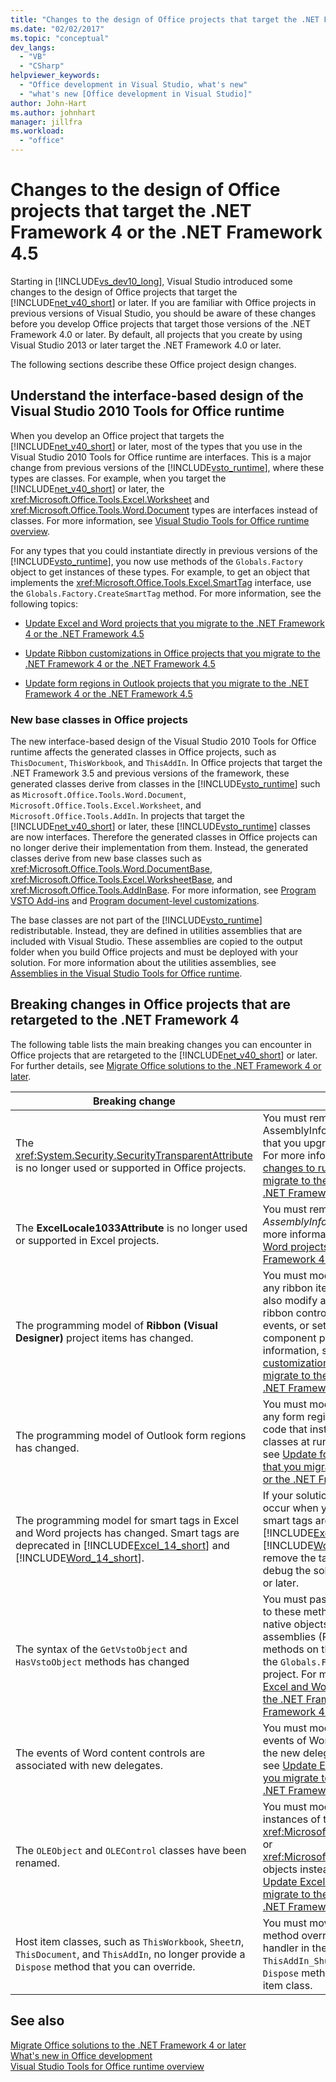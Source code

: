 ```yaml
---
title: "Changes to the design of Office projects that target the .NET Framework"
ms.date: "02/02/2017"
ms.topic: "conceptual"
dev_langs: 
  - "VB"
  - "CSharp"
helpviewer_keywords: 
  - "Office development in Visual Studio, what's new"
  - "what's new [Office development in Visual Studio]"
author: John-Hart
ms.author: johnhart
manager: jillfra
ms.workload: 
  - "office"
---
```

# Changes to the design of Office projects that target the .NET Framework 4 or the .NET Framework 4.5
  Starting in [!INCLUDE[vs_dev10_long](../sharepoint/includes/vs-dev10-long-md.md)], Visual Studio introduced some changes to the design of Office projects that target the [!INCLUDE[net_v40_short](../sharepoint/includes/net-v40-short-md.md)] or later. If you are familiar with Office projects in previous versions of Visual Studio, you should be aware of these changes before you develop Office projects that target those versions of the .NET Framework 4.0 or later. By default, all projects that you create by using Visual Studio 2013 or later target the .NET Framework 4.0 or later.  
  
 The following sections describe these Office project design changes.  
  
## Understand the interface-based design of the Visual Studio 2010 Tools for Office runtime  
 When you develop an Office project that targets the [!INCLUDE[net_v40_short](../sharepoint/includes/net-v40-short-md.md)] or later, most of the types that you use in the Visual Studio 2010 Tools for Office runtime are interfaces. This is a major change from previous versions of the [!INCLUDE[vsto_runtime](../vsto/includes/vsto-runtime-md.md)], where these types are classes. For example, when you target the [!INCLUDE[net_v40_short](../sharepoint/includes/net-v40-short-md.md)] or later, the <xref:Microsoft.Office.Tools.Excel.Worksheet> and <xref:Microsoft.Office.Tools.Word.Document> types are interfaces instead of classes. For more information, see [Visual Studio Tools for Office runtime overview](../vsto/visual-studio-tools-for-office-runtime-overview.md).  
  
 For any types that you could instantiate directly in previous versions of the [!INCLUDE[vsto_runtime](../vsto/includes/vsto-runtime-md.md)], you now use methods of the `Globals.Factory` object to get instances of these types. For example, to get an object that implements the <xref:Microsoft.Office.Tools.Excel.SmartTag> interface, use the `Globals.Factory.CreateSmartTag` method. For more information, see the following topics:  
  
-   [Update Excel and Word projects that you migrate to the .NET Framework 4 or the .NET Framework 4.5](../vsto/updating-excel-and-word-projects-that-you-migrate-to-the-dotnet-framework-4-or-the-dotnet-framework-4-5.md)  
  
-   [Update Ribbon customizations in Office projects that you migrate to the .NET Framework 4 or the .NET Framework 4.5](/visualstudio/vsto/update-ribbon-customizations-in-office-projects-to-migrate-to-dotnet-framework-4-or-4-5)  
  
-   [Update form regions in Outlook projects that you migrate to the .NET Framework 4 or the .NET Framework 4.5](../vsto/updating-form-regions-in-outlook-projects-that-you-migrate-to-the-dotnet-framework-4-or-the-dotnet-framework-4-5.md)  
  
### New base classes in Office projects  
 The new interface-based design of the Visual Studio 2010 Tools for Office runtime affects the generated classes in Office projects, such as `ThisDocument`, `ThisWorkbook`, and `ThisAddIn`. In Office projects that target the .NET Framework 3.5 and previous versions of the framework, these generated classes derive from classes in the [!INCLUDE[vsto_runtime](../vsto/includes/vsto-runtime-md.md)] such as `Microsoft.Office.Tools.Word.Document`, `Microsoft.Office.Tools.Excel.Worksheet`, and `Microsoft.Office.Tools.AddIn`. In projects that target the [!INCLUDE[net_v40_short](../sharepoint/includes/net-v40-short-md.md)] or later, these [!INCLUDE[vsto_runtime](../vsto/includes/vsto-runtime-md.md)] classes are now interfaces. Therefore the generated classes in Office projects can no longer derive their implementation from them. Instead, the generated classes derive from new base classes such as <xref:Microsoft.Office.Tools.Word.DocumentBase>, <xref:Microsoft.Office.Tools.Excel.WorksheetBase>, and <xref:Microsoft.Office.Tools.AddInBase>. For more information, see [Program VSTO Add-ins](../vsto/programming-vsto-add-ins.md) and [Program document-level customizations](../vsto/programming-document-level-customizations.md).  
  
 The base classes are not part of the [!INCLUDE[vsto_runtime](../vsto/includes/vsto-runtime-md.md)] redistributable. Instead, they are defined in utilities assemblies that are included with Visual Studio. These assemblies are copied to the output folder when you build Office projects and must be deployed with your solution. For more information about the utilities assemblies, see [Assemblies in the Visual Studio Tools for Office runtime](../vsto/assemblies-in-the-visual-studio-tools-for-office-runtime.md).  
  
## Breaking changes in Office projects that are retargeted to the .NET Framework 4  
 The following table lists the main breaking changes you can encounter in Office projects that are retargeted to the [!INCLUDE[net_v40_short](../sharepoint/includes/net-v40-short-md.md)] or later. For further details, see [Migrate Office solutions to the .NET Framework 4 or later](../vsto/migrating-office-solutions-to-the-dotnet-framework-4-or-later.md).  
  
|Breaking change|Consequence|  
|---------------------|-----------------|  
|The <xref:System.Security.SecurityTransparentAttribute> is no longer used or supported in Office projects.|You must remove this attribute from the AssemblyInfo code file in Office projects that you upgrade from Visual Studio 2008. For more information, see [Required changes to run Office projects that you migrate to the .NET Framework 4 or the .NET Framework 4.5](../vsto/required-changes-to-run-office-projects-that-you-migrate-to-the-dotnet-framework-4-or-the-dotnet-framework-4-5.md).|  
|The **ExcelLocale1033Attribute** is no longer used or supported in Excel projects.|You must remove this attribute from the *AssemblyInfo* code file in Excel projects. For more information, see [Update Excel and Word projects that you migrate to the .NET Framework 4 or the .NET Framework 4.5](../vsto/updating-excel-and-word-projects-that-you-migrate-to-the-dotnet-framework-4-or-the-dotnet-framework-4-5.md).|  
|The programming model of **Ribbon (Visual Designer)** project items has changed.|You must modify the code-behind file for any ribbon items in your project. You must also modify any code that instantiates ribbon controls at runtime, handles ribbon events, or sets the position of a ribbon component programmatically. For more information, see [Update Ribbon customizations in Office projects that you migrate to the .NET Framework 4 or the .NET Framework 4.5](/visualstudio/vsto/update-ribbon-customizations-in-office-projects-to-migrate-to-dotnet-framework-4-or-4-5).|  
|The programming model of Outlook form regions has changed.|You must modify the code-behind file for any form regions in your project and any code that instantiates certain form region classes at runtime. For more information, see [Update form regions in Outlook projects that you migrate to the .NET Framework 4 or the .NET Framework 4.5](../vsto/updating-form-regions-in-outlook-projects-that-you-migrate-to-the-dotnet-framework-4-or-the-dotnet-framework-4-5.md).|  
|The programming model for smart tags in Excel and Word projects has changed. Smart tags are deprecated in [!INCLUDE[Excel_14_short](../vsto/includes/excel-14-short-md.md)] and [!INCLUDE[Word_14_short](../vsto/includes/word-14-short-md.md)].|If your solution uses smart tags, errors will occur when you build the project. Because smart tags are deprecated in [!INCLUDE[Excel_14_short](../vsto/includes/excel-14-short-md.md)] and [!INCLUDE[Word_14_short](../vsto/includes/word-14-short-md.md)], you must remove the tags before you can test and debug the solution in [!INCLUDE[vs_dev12](../vsto/includes/vs-dev12-md.md)] or later.|  
|The syntax of the `GetVstoObject` and `HasVstoObject` methods has changed|You must pass the `Globals.Factory` object to these methods when you access them on native objects from the primary interop assemblies (PIAs), or you can access these methods on the object that is returned by the `Globals.Factory` property in your project. For more information, see [Update Excel and Word projects that you migrate to the .NET Framework 4 or the .NET Framework 4.5](../vsto/updating-excel-and-word-projects-that-you-migrate-to-the-dotnet-framework-4-or-the-dotnet-framework-4-5.md).|  
|The events of Word content controls are associated with new delegates.|You must modify any code that handles events of Word content controls to specify the new delegates. For more information, see [Update Excel and Word projects that you migrate to the .NET Framework 4 or the .NET Framework 4.5](../vsto/updating-excel-and-word-projects-that-you-migrate-to-the-dotnet-framework-4-or-the-dotnet-framework-4-5.md).|  
|The `OLEObject` and `OLEControl` classes have been renamed.|You must modify any code that uses instances of these classes to use <xref:Microsoft.Office.Tools.Excel.ControlSite> or <xref:Microsoft.Office.Tools.Word.ControlSite> objects instead. For more information, see [Update Excel and Word projects that you migrate to the .NET Framework 4 or the .NET Framework 4.5](../vsto/updating-excel-and-word-projects-that-you-migrate-to-the-dotnet-framework-4-or-the-dotnet-framework-4-5.md).|  
|Host item classes, such as `ThisWorkbook`, `Sheet`*n*, `ThisDocument`, and `ThisAddIn`, no longer provide a `Dispose` method that you can override.|You must move any code in the `Dispose` method override to the `Shutdown` event handler in the host item class, for example, `ThisAddIn_Shutdown`, and remove the `Dispose` method override from your host item class.|  
  
## See also  
 [Migrate Office solutions to the .NET Framework 4 or later](../vsto/migrating-office-solutions-to-the-dotnet-framework-4-or-later.md)   
 [What's new in Office development](https://msdn.microsoft.com/library/bf054af2-c896-4723-aa15-6381145b14bb)   
 [Visual Studio Tools for Office runtime overview](../vsto/visual-studio-tools-for-office-runtime-overview.md)  
